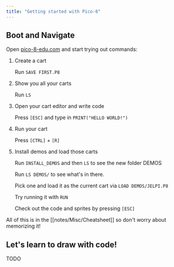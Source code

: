 ```yaml
---
title: "Getting started with Pico-8"
---
```


## Boot and Navigate

Open [pico-8-edu.com](https://www.pico-8-edu.com/) and start trying out commands:

1. Create a cart
   
   Run
   `SAVE FIRST.P8`
   
2. Show you all your carts

   Run `LS` 

3. Open your cart editor and write code
   
   Press  `[ESC]` and type in `PRINT("HELLO WORLD!")`

5. Run your cart
   
   Press `[CTRL]` + `[R]`

6. Install demos and load those carts
   
   Run `INSTALL_DEMOS` and then `LS` to see the new folder DEMOS
   
   Run `LS DEMOS/` to see what's in there.
   
   Pick one and load it as the current cart via `LOAD DEMOS/JELPI.P8`
   
   Try running it with `RUN`
   
   Check out the code and sprites by pressing `[ESC]`


All of this is in the [[notes/Misc/Cheatsheet]] so don't worry about memorizing it!

##  Let's learn to draw with code!

TODO

